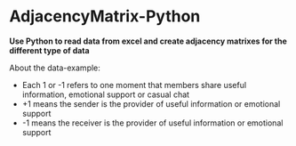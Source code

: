 # AdjacencyMatrix-Python
**Use Python to read data from excel and create adjacency matrixes for the different type of data**

About the data-example:
* Each 1 or -1 refers to one moment that members share useful information, emotional support or casual chat
* +1 means the sender is the provider of useful information or emotional support
* -1 means the receiver is the provider of useful information or emotional support


